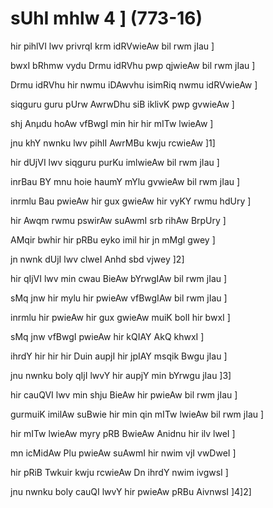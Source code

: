# sUhI mhlw 4 ] (773-16)

hir pihlVI lwv privrqI krm idRVwieAw bil rwm jIau ]

bwxI bRhmw vydu Drmu idRVhu pwp qjwieAw bil rwm jIau ]

Drmu idRVhu hir nwmu iDAwvhu isimRiq nwmu idRVwieAw ]

siqguru guru pUrw AwrwDhu siB iklivK pwp gvwieAw ]

shj Anµdu hoAw vfBwgI min hir hir mITw lwieAw ]

jnu khY nwnku lwv pihlI AwrMBu kwju rcwieAw ]1]

hir dUjVI lwv siqguru purKu imlwieAw bil rwm jIau ]

inrBau BY mnu hoie haumY mYlu gvwieAw bil rwm jIau ]

inrmlu Bau pwieAw hir gux gwieAw hir vyKY rwmu hdUry ]

hir Awqm rwmu pswirAw suAwmI srb rihAw BrpUry ]

AMqir bwhir hir pRBu eyko imil hir jn mMgl gwey ]

jn nwnk dUjI lwv clweI Anhd sbd vjwey ]2]

hir qIjVI lwv min cwau BieAw bYrwgIAw bil rwm jIau ]

sMq jnw hir mylu hir pwieAw vfBwgIAw bil rwm jIau ]

inrmlu hir pwieAw hir gux gwieAw muiK bolI hir bwxI ]

sMq jnw vfBwgI pwieAw hir kQIAY AkQ khwxI ]

ihrdY hir hir hir Duin aupjI hir jpIAY msqik Bwgu jIau ]

jnu nwnku boly qIjI lwvY hir aupjY min bYrwgu jIau ]3]

hir cauQVI lwv min shju BieAw hir pwieAw bil rwm jIau ]

gurmuiK imilAw suBwie hir min qin mITw lwieAw bil rwm jIau ]

hir mITw lwieAw myry pRB BwieAw Anidnu hir ilv lweI ]

mn icMidAw Plu pwieAw suAwmI hir nwim vjI vwDweI ]

hir pRiB Twkuir kwju rcwieAw Dn ihrdY nwim ivgwsI ]

jnu nwnku boly cauQI lwvY hir pwieAw pRBu AivnwsI ]4]2]
